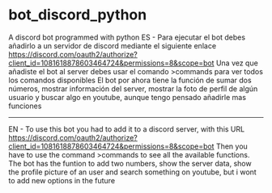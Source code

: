 # bot_discord_python
A discord bot programmed with python
ES - Para ejecutar el bot debes añadirlo a un servidor de discord mediante el siguiente enlace https://discord.com/oauth2/authorize?client_id=1081618878603464724&permissions=8&scope=bot
Una vez que añadiste el bot al server debes usar el comando >commands para ver todos los comandos disponibles 
El bot por ahora tiene la función de sumar dos números, mostrar información del server, mostrar la foto de perfil de algún usuario y buscar algo en youtube, aunque tengo pensado añadirle mas funciones
_________________________________________________________________________________________________________________________________________________________________________________________________________
EN - To use this bot you had to add it to a discord server, with this URL https://discord.com/oauth2/authorize?client_id=1081618878603464724&permissions=8&scope=bot
Then you have to use the command >commands to see all the available functions.
The bot has the funtion to add two numbers, show the server data, show the profile picture of an user and search something on youtube, but i wont to add new options in the future

